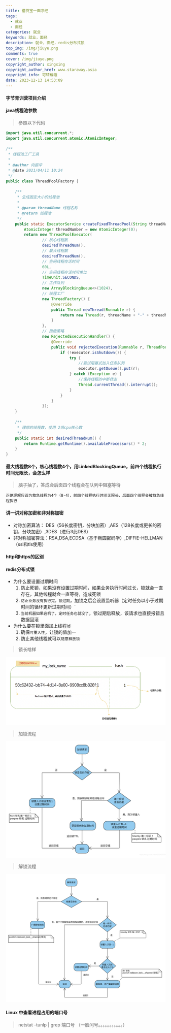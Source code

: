 ```yaml
---
title: 借贷宝一面凉经
tags:
  - 就业
  - 面经
categories: 就业
keywords: 就业，面经
description: 就业，面经，redis分布式锁
top_img: /img/jiuye.png
comments: true
cover: /img/jiuye.png
copyright_author: xingxing
copyright_author_href: www.staraway.asia
copyright_info: 可转载哦
date: 2023-12-13 14:53:09
---
```


#### 字节青训营项目介绍

#### java线程池参数

> 参照以下代码

```java
import java.util.concurrent.*;
import java.util.concurrent.atomic.AtomicInteger;
 
/**
 * 线程池工厂工具
 *
 * @author 向振华
 * @date 2021/04/11 10:24
 */
public class ThreadPoolFactory {
 
    /**
     * 生成固定大小的线程池
     *
     * @param threadName 线程名称
     * @return 线程池
     */
    public static ExecutorService createFixedThreadPool(String threadName) {
        AtomicInteger threadNumber = new AtomicInteger(0);
        return new ThreadPoolExecutor(
                // 核心线程数
                desiredThreadNum(),
                // 最大线程数
                desiredThreadNum(),
                // 空闲线程存活时间
                60L,
                // 空闲线程存活时间单位
                TimeUnit.SECONDS,
                // 工作队列
                new ArrayBlockingQueue<>(1024),
                // 线程工厂
                new ThreadFactory() {
                    @Override
                    public Thread newThread(Runnable r) {
                        return new Thread(r, threadName + "-" + threadNumber.getAndIncrement());
                    }
                },
                // 拒绝策略
                new RejectedExecutionHandler() {
                    @Override
                    public void rejectedExecution(Runnable r, ThreadPoolExecutor executor) {
                        if (!executor.isShutdown()) {
                            try {
                                //尝试阻塞式加入任务队列
                                executor.getQueue().put(r);
                            } catch (Exception e) {
                                //保持线程的中断状态
                                Thread.currentThread().interrupt();
                            }
                        }
                    }
                });
    }
 
    /**
     * 理想的线程数，使用 2倍cpu核心数
     */
    public static int desiredThreadNum() {
        return Runtime.getRuntime().availableProcessors() * 2;
    }
}
```

#### 最大线程数8个，核心线程数4个，用LinkedBlockingQueue，前四个线程执行时间无限长，会怎么样

> 脑子抽了，答成会后面四个线程会在队列中阻塞等待

`正确理解应该为救急线程为4个（8-4），前四个线程执行时间无限长，后面四个线程会被救急线程执行`

#### 讲一讲对称加密和非对称加密

- 对称加密算法： DES（56长度密钥，分块加密）,AES（128长度或更长的密钥，分块加密）,3DES（进行3此DES）
- 非对称加密算法：RSA,DSA,ECDSA（基于椭圆密码学）,DIFFIE-HELLMAN（ssl和tls使用）

#### http和https的区别

#### redis分布式锁

- 为什么要设置过期时间
  1. 防止死锁，如果没有设置过期时间，如果业务执行时间过长，锁就会一直存在，其他线程就会一直等待，造成死锁
  2. `防止业务没有执行完，锁过期`，加锁之后会设置监听器（定时任务以小于过期时间的循环更新过期时间）`
  3. `当前机器如果宕机了，定时任务也就没了`，锁过期后释放，该请求也直接报错且数据回滚
- 为什么要在锁里面加上线程id
  1. 确保`可重入性`，让锁的值加一
  2. 防止其他线程就可以`随意释放锁`
> 锁长啥样


![1](../images/借贷宝一面凉经-1702454372646.png)
> 加锁流程


![2](../images/借贷宝一面凉经-1702454737068.png)
> 解锁流程


![3](../images/借贷宝一面凉经-1702454757991.png)


#### Linux 中查看进程占用的端口号

> netstat -tunlp | grep 端口号
（一脸问号。。。。。。。。。。。）


